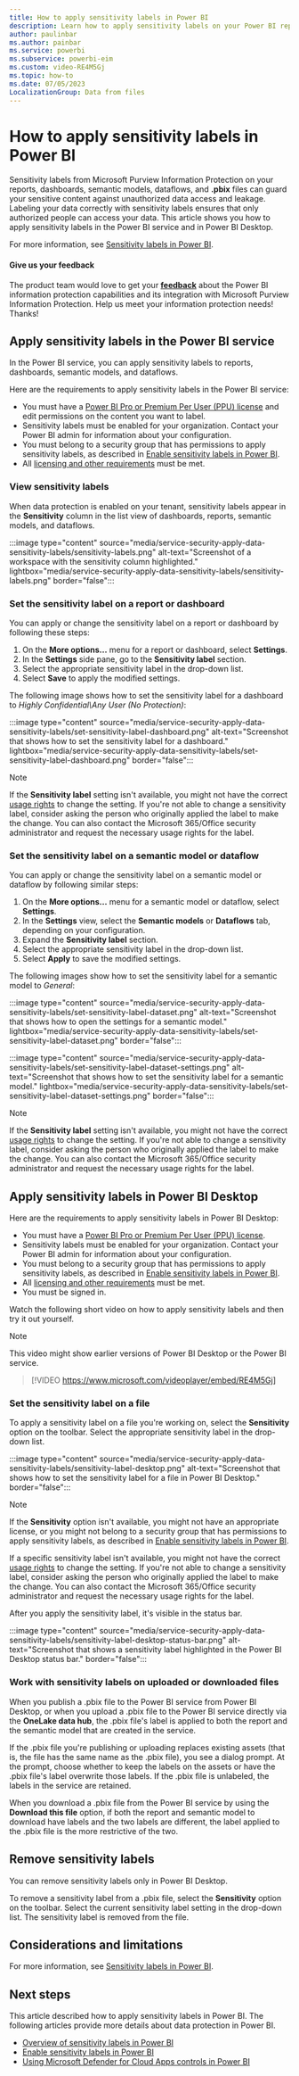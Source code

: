 ```yaml
---
title: How to apply sensitivity labels in Power BI
description: Learn how to apply sensitivity labels on your Power BI reports, dashboards, semantic models, dataflows, and .pbix files.
author: paulinbar
ms.author: painbar
ms.service: powerbi
ms.subservice: powerbi-eim
ms.custom: video-RE4M5Gj
ms.topic: how-to
ms.date: 07/05/2023
LocalizationGroup: Data from files
---
```


# How to apply sensitivity labels in Power BI

Sensitivity labels from Microsoft Purview Information Protection on your reports, dashboards, semantic models, dataflows, and **.pbix** files can guard your sensitive content against unauthorized data access and leakage. Labeling your data correctly with sensitivity labels ensures that only authorized people can access your data. This article shows you how to apply sensitivity labels in the Power BI service and in Power BI Desktop.

For more information, see [Sensitivity labels in Power BI](service-security-sensitivity-label-overview.md).

#### Give us your feedback

The product team would love to get your **[feedback](https://forms.office.com/pages/responsepage.aspx?id=v4j5cvGGr0GRqy180BHbR-PPBJBIRPlBpEYIBVrF5lRUREtUREJJRzJZSzcyM1pZWU9LOUdSVkFKWC4u)** about the Power BI information protection capabilities and its integration with Microsoft Purview Information Protection. Help us meet your information protection needs! Thanks!

## Apply sensitivity labels in the Power BI service

In the Power BI service, you can apply sensitivity labels to reports, dashboards, semantic models, and dataflows.

Here are the requirements to apply sensitivity labels in the Power BI service:

- You must have a [Power BI Pro or Premium Per User (PPU) license](./service-admin-purchasing-power-bi-pro.md) and edit permissions on the content you want to label.
- Sensitivity labels must be enabled for your organization. Contact your Power BI admin for information about your configuration.
- You must belong to a security group that has permissions to apply sensitivity labels, as described in [Enable sensitivity labels in Power BI](./service-security-enable-data-sensitivity-labels.md).
- All [licensing and other requirements](./service-security-enable-data-sensitivity-labels.md#licensing-and-requirements) must be met.

### View sensitivity labels

When data protection is enabled on your tenant, sensitivity labels appear in the **Sensitivity** column in the list view of dashboards, reports, semantic models, and dataflows.

:::image type="content" source="media/service-security-apply-data-sensitivity-labels/sensitivity-labels.png" alt-text="Screenshot of a workspace with the sensitivity column highlighted." lightbox="media/service-security-apply-data-sensitivity-labels/sensitivity-labels.png" border="false":::

### Set the sensitivity label on a report or dashboard

You can apply or change the sensitivity label on a report or dashboard by following these steps:

1. On the **More options...** menu for a report or dashboard, select **Settings**.
1. In the **Settings** side pane, go to the **Sensitivity label** section.
1. Select the appropriate sensitivity label in the drop-down list.
1. Select **Save** to apply the modified settings.

The following image shows how to set the sensitivity label for a dashboard to _Highly Confidential\Any User  (No Protection)_:

:::image type="content" source="media/service-security-apply-data-sensitivity-labels/set-sensitivity-label-dashboard.png" alt-text="Screenshot that shows how to set the sensitivity label for a dashboard." lightbox="media/service-security-apply-data-sensitivity-labels/set-sensitivity-label-dashboard.png" border="false":::

> [!NOTE]
> If the **Sensitivity label** setting isn't available, you might not have the correct [usage rights](service-security-sensitivity-label-change-enforcement.md) to change the setting. If you're not able to change a sensitivity label, consider asking the person who originally applied the label to make the change. You can also contact the Microsoft 365/Office security administrator and request the necessary usage rights for the label.

### Set the sensitivity label on a semantic model or dataflow

You can apply or change the sensitivity label on a semantic model or dataflow by following similar steps:

1. On the **More options...** menu for a semantic model or dataflow, select **Settings**.
1. In the **Settings** view, select the **Semantic models** or **Dataflows** tab, depending on your configuration.
1. Expand the **Sensitivity label** section.
1. Select the appropriate sensitivity label in the drop-down list.
1. Select **Apply** to save the modified settings.

The following images show how to set the sensitivity label for a semantic model to _General_:

:::image type="content" source="media/service-security-apply-data-sensitivity-labels/set-sensitivity-label-dataset.png" alt-text="Screenshot that shows how to open the settings for a semantic model." lightbox="media/service-security-apply-data-sensitivity-labels/set-sensitivity-label-dataset.png" border="false":::

:::image type="content" source="media/service-security-apply-data-sensitivity-labels/set-sensitivity-label-dataset-settings.png" alt-text="Screenshot that shows how to set the sensitivity label for a semantic model." lightbox="media/service-security-apply-data-sensitivity-labels/set-sensitivity-label-dataset-settings.png" border="false":::

> [!NOTE]
> If the **Sensitivity label** setting isn't available, you might not have the correct [usage rights](service-security-sensitivity-label-change-enforcement.md) to change the setting. If you're not able to change a sensitivity label, consider asking the person who originally applied the label to make the change. You can also contact the Microsoft 365/Office security administrator and request the necessary usage rights for the label.

## Apply sensitivity labels in Power BI Desktop

Here are the requirements to apply sensitivity labels in Power BI Desktop:

- You must have a [Power BI Pro or Premium Per User (PPU) license](./service-admin-purchasing-power-bi-pro.md).
- Sensitivity labels must be enabled for your organization. Contact your Power BI admin for information about your configuration.
- You must belong to a security group that has permissions to apply sensitivity labels, as described in [Enable sensitivity labels in Power BI](./service-security-enable-data-sensitivity-labels.md).
- All [licensing and other requirements](./service-security-enable-data-sensitivity-labels.md#licensing-and-requirements) must be met.
- You must be signed in.

Watch the following short video on how to apply sensitivity labels and then try it out yourself.

> [!NOTE]
> This video might show earlier versions of Power BI Desktop or the Power BI service.

> [!VIDEO https://www.microsoft.com/videoplayer/embed/RE4M5Gj]

### Set the sensitivity label on a file

To apply a sensitivity label on a file you're working on, select the **Sensitivity** option on the toolbar. Select the appropriate sensitivity label in the drop-down list.

:::image type="content" source="media/service-security-apply-data-sensitivity-labels/sensitivity-label-desktop.png" alt-text="Screenshot that shows how to set the sensitivity label for a file in Power BI Desktop." border="false":::

> [!NOTE]
> If the **Sensitivity** option isn't available, you might not have an appropriate license, or you might not belong to a security group that has permissions to apply sensitivity labels, as described in [Enable sensitivity labels in Power BI](./service-security-enable-data-sensitivity-labels.md).
>
> If a specific sensitivity label isn't available, you might not have the correct [usage rights](service-security-sensitivity-label-change-enforcement.md) to change the setting. If you're not able to change a sensitivity label, consider asking the person who originally applied the label to make the change. You can also contact the Microsoft 365/Office security administrator and request the necessary usage rights for the label.

After you apply the sensitivity label, it's visible in the status bar.

:::image type="content" source="media/service-security-apply-data-sensitivity-labels/sensitivity-label-desktop-status-bar.png" alt-text="Screenshot that shows a sensitivity label highlighted in the Power BI Desktop status bar." border="false":::

### Work with sensitivity labels on uploaded or downloaded files

When you publish a .pbix file to the Power BI service from Power BI Desktop, or when you upload a .pbix file to the Power BI service directly via the **OneLake data hub**, the .pbix file's label is applied to both the report and the semantic model that are created in the service.

If the .pbix file you're publishing or uploading replaces existing assets (that is, the file has the same name as the .pbix file), you see a dialog prompt. At the prompt, choose whether to keep the labels on the assets or have the .pbix file's label overwrite those labels. If the .pbix file is unlabeled, the labels in the service are retained.

When you download a .pbix file from the Power BI service by using the **Download this file** option, if both the report and semantic model to download have labels and the two labels are different, the label applied to the .pbix file is the more restrictive of the two.

## Remove sensitivity labels

You can remove sensitivity labels only in Power BI Desktop.

To remove a sensitivity label from a .pbix file, select the **Sensitivity** option on the toolbar. Select the current sensitivity label setting in the drop-down list. The sensitivity label is removed from the file.

## Considerations and limitations

For more information, see [Sensitivity labels in Power BI](service-security-sensitivity-label-overview.md#considerations-and-limitations).

## Next steps

This article described how to apply sensitivity labels in Power BI. The following articles provide more details about data protection in Power BI.

- [Overview of sensitivity labels in Power BI](./service-security-sensitivity-label-overview.md)
- [Enable sensitivity labels in Power BI](./service-security-enable-data-sensitivity-labels.md)
- [Using Microsoft Defender for Cloud Apps controls in Power BI](./service-security-using-defender-for-cloud-apps-controls.md)
